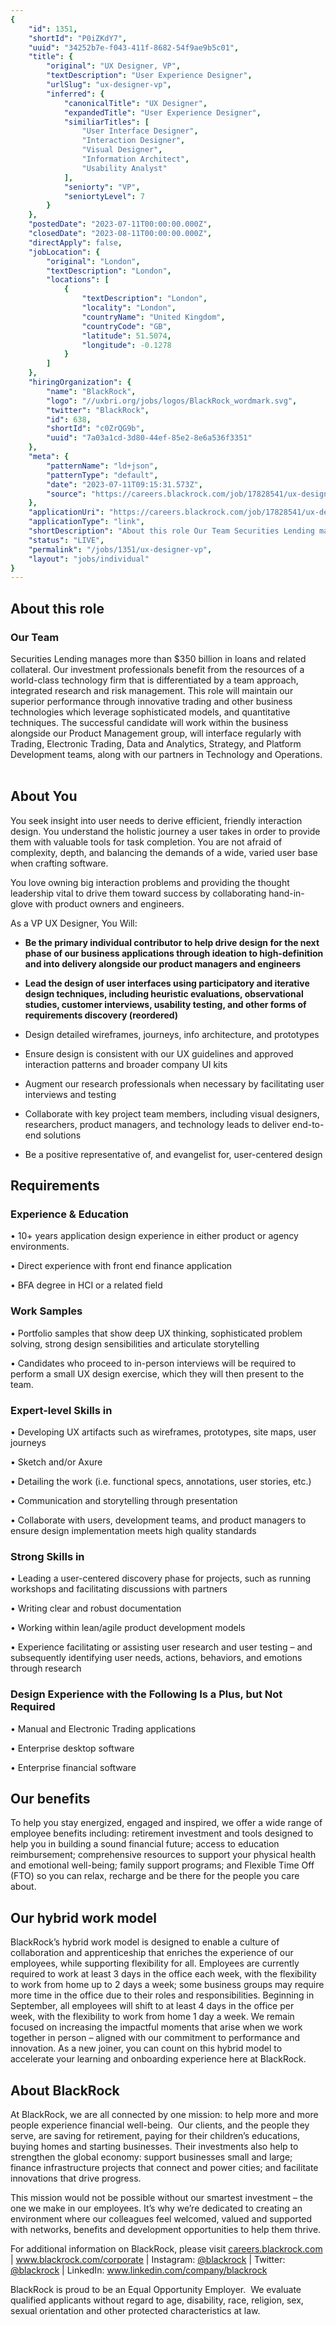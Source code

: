 ```yaml
---
{
	"id": 1351,
	"shortId": "P0iZKdY7",
	"uuid": "34252b7e-f043-411f-8682-54f9ae9b5c01",
	"title": {
		"original": "UX Designer, VP",
		"textDescription": "User Experience Designer",
		"urlSlug": "ux-designer-vp",
		"inferred": {
			"canonicalTitle": "UX Designer",
			"expandedTitle": "User Experience Designer",
			"similiarTitles": [
				"User Interface Designer",
				"Interaction Designer",
				"Visual Designer",
				"Information Architect",
				"Usability Analyst"
			],
			"seniorty": "VP",
			"seniortyLevel": 7
		}
	},
	"postedDate": "2023-07-11T00:00:00.000Z",
	"closedDate": "2023-08-11T00:00:00.000Z",
	"directApply": false,
	"jobLocation": {
		"original": "London",
		"textDescription": "London",
		"locations": [
			{
				"textDescription": "London",
				"locality": "London",
				"countryName": "United Kingdom",
				"countryCode": "GB",
				"latitude": 51.5074,
				"longitude": -0.1278
			}
		]
	},
	"hiringOrganization": {
		"name": "BlackRock",
		"logo": "//uxbri.org/jobs/logos/BlackRock_wordmark.svg",
		"twitter": "BlackRock",
		"id": 638,
		"shortId": "c0ZrQG9b",
		"uuid": "7a03a1cd-3d80-44ef-85e2-8e6a536f3351"
	},
	"meta": {
		"patternName": "ld+json",
		"patternType": "default",
		"date": "2023-07-11T09:15:31.573Z",
		"source": "https://careers.blackrock.com/job/17828541/ux-designer-vp-london-gb/?source=Indeed"
	},
	"applicationUri": "https://careers.blackrock.com/job/17828541/ux-designer-vp-london-gb",
	"applicationType": "link",
	"shortDescription": "About this role Our Team Securities Lending manages more than 350 billion in loans and related collateral. Our investment professionals benefit from the resources of a world-class- technology firm",
	"status": "LIVE",
	"permalink": "/jobs/1351/ux-designer-vp",
	"layout": "jobs/individual"
}
---
```

<h2>About this role</h2><h3>Our Team</h3><p>Securities Lending manages more than $350 billion in loans and related collateral. Our investment professionals benefit from the resources of a world-class technology firm that is differentiated by a team approach, integrated research and risk management. This role will maintain our superior performance through innovative trading and other business technologies which leverage sophisticated models, and quantitative techniques. The successful candidate will work within the business alongside our Product Management group, will interface regularly with Trading, Electronic Trading, Data and Analytics, Strategy, and Platform Development teams, along with our partners in Technology and Operations.<br>&nbsp;</p><h2>About You</h2><p>You seek insight into user needs to derive efficient, friendly interaction design. You understand the holistic journey a user takes in order to provide them with valuable tools for task completion. You are not afraid of complexity, depth, and balancing the demands of a wide, varied user base when crafting software.</p><p>You love owning big interaction problems and providing the thought leadership vital to drive them toward success by collaborating hand-in-glove with product owners and engineers.</p><p>As a VP UX Designer, You Will:</p><ul><li><p><strong>Be the primary individual contributor to help drive design for the next phase of our business applications through ideation to high-definition and into delivery alongside our product managers and engineers</strong></p></li><li><p><strong>Lead the design of user interfaces using participatory and iterative design techniques, including heuristic evaluations, observational studies, customer interviews, usability testing, and other forms of requirements discovery (reordered)</strong></p></li><li><p>Design detailed wireframes, journeys, info architecture, and prototypes</p></li><li><p>Ensure design is consistent with our UX guidelines and approved interaction patterns and broader company UI kits</p></li><li><p>Augment our research professionals when necessary by facilitating user interviews and testing</p></li><li><p>Collaborate with key project team members, including visual designers, researchers, product managers, and technology leads to deliver end-to-end solutions</p></li><li><p>Be a positive representative of, and evangelist for, user-centered design&nbsp;</p></li></ul><h2>Requirements</h2><h3>Experience &amp; Education</h3><p>• 10+ years application design experience in either product or agency environments.</p><p>• Direct experience with front end finance application</p><p>• BFA degree in HCI or a related field</p><h3>Work Samples</h3><p>• Portfolio samples that show deep UX thinking, sophisticated problem solving, strong design sensibilities and articulate storytelling</p><p>• Candidates who proceed to in-person interviews will be required to perform a small UX design exercise, which they will then present to the team.</p><h3>Expert-level Skills in</h3><p>• Developing UX artifacts such as wireframes, prototypes, site maps, user journeys</p><p>• Sketch and/or Axure</p><p>• Detailing the work (i.e. functional specs, annotations, user stories, etc.)</p><p>• Communication and storytelling through presentation</p><p>• Collaborate with users, development teams, and product managers to ensure design implementation meets high quality standards</p><h3>Strong Skills in</h3><p>• Leading a user-centered discovery phase for projects, such as running workshops and facilitating discussions with partners</p><p>• Writing clear and robust documentation</p><p>• Working within lean/agile product development models</p><p>• Experience facilitating or assisting user research and user testing – and subsequently identifying user needs, actions, behaviors, and emotions through research</p><h3>Design Experience with the Following Is a Plus, but Not Required</h3><p>• Manual and Electronic Trading applications</p><p>• Enterprise desktop software</p><p>• Enterprise financial software</p><h2>Our benefits</h2><p>To help you stay energized, engaged and inspired, we offer a wide range of employee benefits including: retirement investment and tools designed to help you in building a sound financial future; access to education reimbursement; comprehensive resources to support your physical health and emotional well-being; family support programs; and Flexible Time Off (FTO) so you can relax, recharge and be there for the people you care about.</p><h2>Our hybrid work model</h2><p>BlackRock’s hybrid work model is designed to enable a culture of collaboration and apprenticeship that enriches the experience of our employees, while supporting flexibility for all. Employees are currently required to work at least 3 days in the office each week, with the flexibility to work from home up to 2 days a week; some business groups may require more time in the office due to their roles and responsibilities. Beginning in September, all employees will shift to at least 4 days in the office per week,&nbsp;with the flexibility to work from home 1 day a week. We remain focused on&nbsp;increasing the impactful moments that arise when we work together&nbsp;in person – aligned with our commitment to performance and innovation. As a new joiner, you can count on this hybrid model to accelerate your learning and onboarding experience here at BlackRock.</p><h2><strong>About BlackRock</strong></h2><p>At BlackRock, we are all connected by one mission: to help more and more people experience financial well-being.&nbsp; Our clients, and the people they serve, are saving for retirement, paying for their children’s educations, buying homes and starting businesses. Their investments also help to strengthen the global economy: support businesses small and large; finance infrastructure projects that connect and power cities; and facilitate innovations that drive progress.</p><p>This mission would not be possible without our smartest investment – the one we make in our employees. It’s why we’re dedicated to creating an environment where our colleagues feel welcomed, valued and supported with networks, benefits and development opportunities to help them thrive.</p><p>For additional information on BlackRock, please visit <a target="_blank" rel="noopener noreferrer nofollow" href="http://careers.blackrock.com/">careers.blackrock.com</a> |&nbsp;<a target="_blank" rel="noopener noreferrer nofollow" href="http://www.blackrock.com/corporate">www.blackrock.com/corporate</a>&nbsp;| Instagram:&nbsp;<a target="_blank" rel="noopener noreferrer nofollow" href="http://www.instagram.com/blackrock">@blackrock</a> | Twitter: <a target="_blank" rel="noopener noreferrer nofollow" href="https://twitter.com/blackrock">@blackrock</a>&nbsp;| LinkedIn:&nbsp;<a target="_blank" rel="noopener noreferrer nofollow" href="http://www.linkedin.com/company/blackrock">www.linkedin.com/company/blackrock</a></p><p>BlackRock is proud to be an Equal Opportunity Employer.&nbsp; We evaluate qualified applicants without regard to age, disability, race, religion, sex, sexual orientation and other protected characteristics at law.</p>
